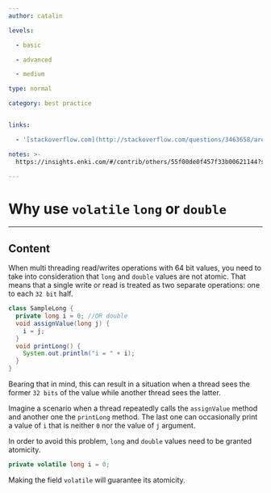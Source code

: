 ```yaml
---
author: catalin

levels:

  - basic

  - advanced

  - medium

type: normal

category: best practice


links:

  - '[stackoverflow.com](http://stackoverflow.com/questions/3463658/are-64-bit-assignments-in-java-atomic-on-a-32-bit-machine){website}'

notes: >-
  https://insights.enki.com/#/contrib/others/55f00de0f457f33b00621144?search=khandelwalrinki

---
```


# Why use `volatile` `long` or `double`

---
## Content

When multi threading read/writes operations with 64 bit values, you need to take into consideration that `long` and `double` values are not atomic. That means that a single write or read is treated as two separate operations: one to each `32 bit` half.

```java
class SampleLong { 
  private long i = 0; //OR double  
  void assignValue(long j) {
    i = j;
  } 
  void printLong() {
    System.out.println("i = " + i);
  }
}
```

Bearing that in mind, this can result in a situation when a thread sees the former `32 bits` of the value while another thread sees the latter.

Imagine a scenario when a thread repeatedly calls the `assignValue` method and another one the `printLong` method. The last one can occasionally print a value of `i` that is neither `0` nor the value of `j` argument.

In order to avoid this problem, `long` and `double` values need to be granted atomicity. 

```java
private volatile long i = 0;
```
Making the field `volatile` will guarantee its atomicity.

